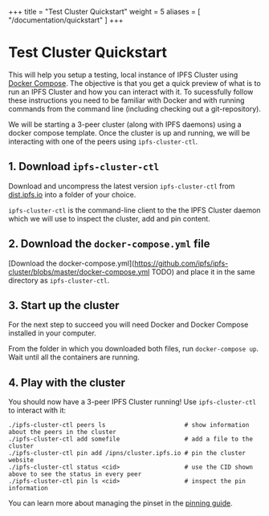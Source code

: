 +++
title = "Test Cluster Quickstart"
weight = 5
aliases = [
    "/documentation/quickstart"
]
+++

# Test Cluster Quickstart

This will help you setup a testing, local instance of IPFS Cluster using [Docker Compose](TODO). The objective is that you get a quick preview of what is to run an IPFS Cluster and how you can interact with it. To sucessfully follow these instructions you need to be familiar with Docker and with running commands from the command line (including checking out a git-repository).

We will be starting a 3-peer cluster (along with IPFS daemons) using a docker compose template. Once the cluster is up and running, we will be interacting with one of the peers using `ipfs-cluster-ctl`. 

## 1. Download `ipfs-cluster-ctl`

Download and uncompress the latest version `ipfs-cluster-ctl` from [dist.ipfs.io](https://dist.ipfs.io/#ipfs-cluster-ctl) into a folder of your choice.

`ipfs-cluster-ctl` is the command-line client to the the IPFS Cluster daemon which we will use to inspect the cluster, add and pin content.

## 2. Download the `docker-compose.yml` file

[Download the docker-compose.yml](https://github.com/ipfs/ipfs-cluster/blobs/master/docker-compose.yml TODO) and place it in the same directory as `ipfs-cluster-ctl`. 


## 3. Start up the cluster

For the next step to succeed you will need Docker and Docker Compose installed in your computer.

From the folder in which you downloaded both files, run `docker-compose up`. Wait until all the containers are running.

## 4. Play with the cluster

You should now have a 3-peer IPFS Cluster running! Use `ipfs-cluster-ctl` to interact with it:

```shell
./ipfs-cluster-ctl peers ls                      # show information about the peers in the cluster
./ipfs-cluster-ctl add somefile                  # add a file to the cluster
./ipfs-cluster-ctl pin add /ipns/cluster.ipfs.io # pin the cluster website
./ipfs-cluster-ctl status <cid>                  # use the CID shown above to see the status in every peer
./ipfs-cluster-ctl pin ls <cid>                  # inspect the pin information
```

You can learn more about managing the pinset in the [pinning guide](/documentation/guides/pinning).
